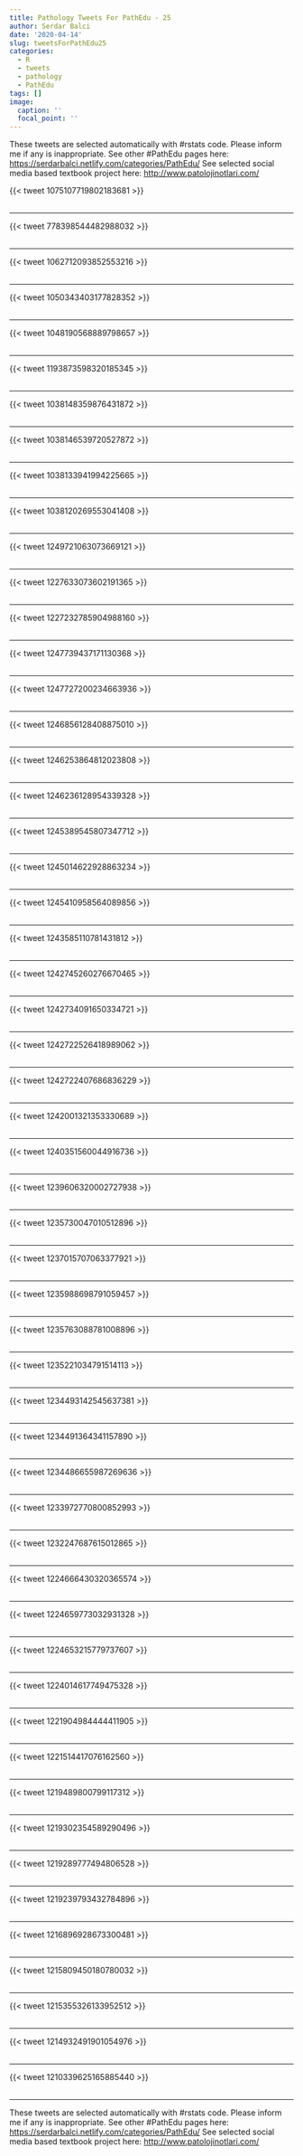 ```yaml
---
title: Pathology Tweets For PathEdu - 25
author: Serdar Balci
date: '2020-04-14'
slug: tweetsForPathEdu25
categories:
  - R
  - tweets
  - pathology
  - PathEdu
tags: []
image:
  caption: ''
  focal_point: ''
---
```



These tweets are selected automatically with #rstats code. Please inform me if any is inappropriate.
See other #PathEdu pages here: https://serdarbalci.netlify.com/categories/PathEdu/ 
See selected social media based textbook project here: http://www.patolojinotlari.com/

{{< tweet 1075107719802183681 >}}
<br>
<br>
<hr>
{{< tweet 778398544482988032 >}}
<br>
<br>
<hr>
{{< tweet 1062712093852553216 >}}
<br>
<br>
<hr>
{{< tweet 1050343403177828352 >}}
<br>
<br>
<hr>
{{< tweet 1048190568889798657 >}}
<br>
<br>
<hr>
{{< tweet 1193873598320185345 >}}
<br>
<br>
<hr>
{{< tweet 1038148359876431872 >}}
<br>
<br>
<hr>
{{< tweet 1038146539720527872 >}}
<br>
<br>
<hr>
{{< tweet 1038133941994225665 >}}
<br>
<br>
<hr>
{{< tweet 1038120269553041408 >}}
<br>
<br>
<hr>
{{< tweet 1249721063073669121 >}}
<br>
<br>
<hr>
{{< tweet 1227633073602191365 >}}
<br>
<br>
<hr>
{{< tweet 1227232785904988160 >}}
<br>
<br>
<hr>
{{< tweet 1247739437171130368 >}}
<br>
<br>
<hr>
{{< tweet 1247727200234663936 >}}
<br>
<br>
<hr>
{{< tweet 1246856128408875010 >}}
<br>
<br>
<hr>
{{< tweet 1246253864812023808 >}}
<br>
<br>
<hr>
{{< tweet 1246236128954339328 >}}
<br>
<br>
<hr>
{{< tweet 1245389545807347712 >}}
<br>
<br>
<hr>
{{< tweet 1245014622928863234 >}}
<br>
<br>
<hr>
{{< tweet 1245410958564089856 >}}
<br>
<br>
<hr>
{{< tweet 1243585110781431812 >}}
<br>
<br>
<hr>
{{< tweet 1242745260276670465 >}}
<br>
<br>
<hr>
{{< tweet 1242734091650334721 >}}
<br>
<br>
<hr>
{{< tweet 1242722526418989062 >}}
<br>
<br>
<hr>
{{< tweet 1242722407686836229 >}}
<br>
<br>
<hr>
{{< tweet 1242001321353330689 >}}
<br>
<br>
<hr>
{{< tweet 1240351560044916736 >}}
<br>
<br>
<hr>
{{< tweet 1239606320002727938 >}}
<br>
<br>
<hr>
{{< tweet 1235730047010512896 >}}
<br>
<br>
<hr>
{{< tweet 1237015707063377921 >}}
<br>
<br>
<hr>
{{< tweet 1235988698791059457 >}}
<br>
<br>
<hr>
{{< tweet 1235763088781008896 >}}
<br>
<br>
<hr>
{{< tweet 1235221034791514113 >}}
<br>
<br>
<hr>
{{< tweet 1234493142545637381 >}}
<br>
<br>
<hr>
{{< tweet 1234491364341157890 >}}
<br>
<br>
<hr>
{{< tweet 1234486655987269636 >}}
<br>
<br>
<hr>
{{< tweet 1233972770800852993 >}}
<br>
<br>
<hr>
{{< tweet 1232247687615012865 >}}
<br>
<br>
<hr>
{{< tweet 1224666430320365574 >}}
<br>
<br>
<hr>
{{< tweet 1224659773032931328 >}}
<br>
<br>
<hr>
{{< tweet 1224653215779737607 >}}
<br>
<br>
<hr>
{{< tweet 1224014617749475328 >}}
<br>
<br>
<hr>
{{< tweet 1221904984444411905 >}}
<br>
<br>
<hr>
{{< tweet 1221514417076162560 >}}
<br>
<br>
<hr>
{{< tweet 1219489800799117312 >}}
<br>
<br>
<hr>
{{< tweet 1219302354589290496 >}}
<br>
<br>
<hr>
{{< tweet 1219289777494806528 >}}
<br>
<br>
<hr>
{{< tweet 1219239793432784896 >}}
<br>
<br>
<hr>
{{< tweet 1216896928673300481 >}}
<br>
<br>
<hr>
{{< tweet 1215809450180780032 >}}
<br>
<br>
<hr>
{{< tweet 1215355326133952512 >}}
<br>
<br>
<hr>
{{< tweet 1214932491901054976 >}}
<br>
<br>
<hr>
{{< tweet 1210339625165885440 >}}
<br>
<br>
<hr>


These tweets are selected automatically with #rstats code. Please inform me if any is inappropriate.
See other #PathEdu pages here: https://serdarbalci.netlify.com/categories/PathEdu/ 
See selected social media based textbook project here: http://www.patolojinotlari.com/
